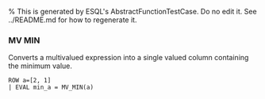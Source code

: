 % This is generated by ESQL's AbstractFunctionTestCase. Do no edit it. See ../README.md for how to regenerate it.

### MV MIN
Converts a multivalued expression into a single valued column containing the minimum value.

```esql
ROW a=[2, 1]
| EVAL min_a = MV_MIN(a)
```
